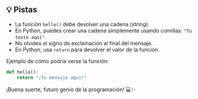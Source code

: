 ## 💡 Pistas

- La función `hello()` debe devolver una cadena (string).
- En Python, puedes crear una cadena simplemente usando comillas: `"Tu texto aquí"`.
- No olvides el signo de exclamación al final del mensaje.
- En Python, usa `return` para devolver el valor de la función.

Ejemplo de cómo podría verse la función:

```python
def hello():
    return "¡Tu mensaje aquí!"
```

¡Buena suerte, futuro genio de la programación! 💻✨